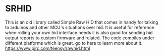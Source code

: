 # SRHID

This is an old library called Simple Raw HID that comes in handy for talking to arduinos and other MCU's situations over hid. 
It is useful for reference when rolling your own hid interface needs it is also good for sending hid output reports to custom firmware and related. 
The code compiles under different platforms which is great. 
go to here to learn more about it. https://www.pjrc.com/teensy/rawhid.html
